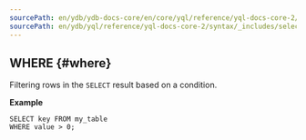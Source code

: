 ```yaml
---
sourcePath: en/ydb/ydb-docs-core/en/core/yql/reference/yql-docs-core-2/syntax/_includes/select/where.md
sourcePath: en/ydb/yql/reference/yql-docs-core-2/syntax/_includes/select/where.md
---
```

## WHERE {#where}

Filtering rows in the `SELECT`  result based on a condition.

**Example**

```yql
SELECT key FROM my_table
WHERE value > 0;
```

